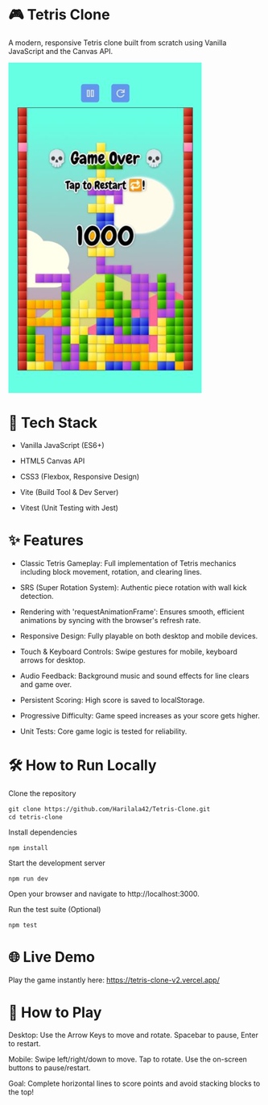 # 🎮 Tetris Clone

A modern, responsive Tetris clone built from scratch using Vanilla JavaScript and the Canvas API.

![screenshot game](/public/images/preview.jpg)

# 🚀 Tech Stack

- Vanilla JavaScript (ES6+)

- HTML5 Canvas API

- CSS3 (Flexbox, Responsive Design)

- Vite (Build Tool & Dev Server)

- Vitest (Unit Testing with Jest)

# ✨ Features

- Classic Tetris Gameplay: Full implementation of Tetris mechanics including block movement, rotation, and clearing lines.

- SRS (Super Rotation System): Authentic piece rotation with wall kick detection.

- Rendering with 'requestAnimationFrame': Ensures smooth, efficient animations by syncing with the browser's refresh rate.

- Responsive Design: Fully playable on both desktop and mobile devices.

- Touch & Keyboard Controls: Swipe gestures for mobile, keyboard arrows for desktop.

- Audio Feedback: Background music and sound effects for line clears and game over.

- Persistent Scoring: High score is saved to localStorage.

- Progressive Difficulty: Game speed increases as your score gets higher.

- Unit Tests: Core game logic is tested for reliability.

# 🛠️ How to Run Locally

Clone the repository

    git clone https://github.com/Harilala42/Tetris-Clone.git
    cd tetris-clone

Install dependencies

    npm install

Start the development server

    npm run dev

Open your browser and navigate to http://localhost:3000.

Run the test suite (Optional)

    npm test

# 🌐 Live Demo

Play the game instantly here:
https://tetris-clone-v2.vercel.app/

# 🎯 How to Play

Desktop: Use the Arrow Keys to move and rotate. Spacebar to pause, Enter to restart.

Mobile: Swipe left/right/down to move. Tap to rotate. Use the on-screen buttons to pause/restart.

Goal: Complete horizontal lines to score points and avoid stacking blocks to the top!